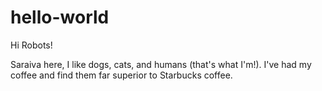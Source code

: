 # hello-world

Hi Robots!

Saraiva here, I like dogs, cats, and humans (that's what I'm!).
I've had my coffee and find them far superior to Starbucks coffee.
